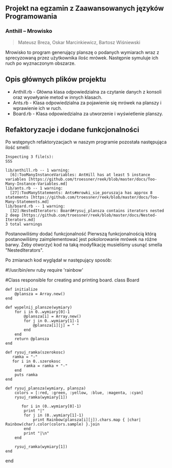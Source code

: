 
## Projekt na egzamin z Zaawansowanych języków Programowania
### Anthill – Mrowisko
> Mateusz Breza, Oskar Marcinkiewicz, Bartosz Wiśniewski

Mrowisko to program generujący planszę o podanych wymiarach wraz z sprecyzowaną przez użytkownika ilośc mrówek. Następnie symuluje ich ruch po wyznaczonym obszarze.


## Opis głównych plików projektu

- Anthill.rb - Główna klasa odpowiedzialna za czytanie danych z konsoli oraz wyowłyanie metod w innych klasach.
- Ants.rb - Klasa odpowiedzialna za pojawienie się mrówek na planszy i wprawienie ich w ruch.
- Board.rb - Klasa odpowiedzialna za utworzenie i wyświetlenie  planszy.

## Refaktoryzacje i dodane funkcjonalności

Po wstępnych refaktoryzacjach w naszym programie pozostała następująca ilość smelli:
```
Inspecting 3 file(s):
SSS

lib/anthill.rb -- 1 warning:
  [6]:TooManyInstanceVariables: AntHill has at least 5 instance variables [https://github.com/troessner/reek/blob/master/docs/Too-Many-Instance-Variables.md]
lib/ants.rb -- 1 warning:
  [27]:TooManyStatements: Ants#mrowki_sie_poruszaja has approx 8 statements [https://github.com/troessner/reek/blob/master/docs/Too-Many-Statements.md]
lib/board.rb -- 1 warning:
  [32]:NestedIterators: Board#rysuj_plansza contains iterators nested 2 deep [https://github.com/troessner/reek/blob/master/docs/Nested-Iterators.md]
3 total warnings
```
Postanowiliśmy dodać funkcjonalność 
Pierwszą funkcjonalnością którą postanowiliśmy zaimplementować jest pokolorowanie mrówek na różne barwy. Żeby otworzyć kod na taką modyfikację musieliśmy usunąć smella "NestedIterators".

Po zmianach kod wyglądał w następujący sposób:

#!/usr/bin/env ruby
require 'rainbow'

#Class responsible for creating and printing board.
class Board
   
    def initialize
        @plansza = Array.new()
    end
   
    def wypelnij_plansze(wymiary) 
        for i in 0..wymiary[0]-1
            @plansza[i] = Array.new()
            for j in 0..wymiary[1]-1
                @plansza[i][j] = " "
            end
        end
        return @plansza
    end
   
    def rysuj_ramka(szerokosc)
       ramka = "-" 
       for i in 0..szerokosc
            ramka = ramka + "-"
        end
        puts ramka
    end
   
    def rysuj_plansza(wymiary, plansza)      
        colors = [:red, :green, :yellow, :blue, :magenta, :cyan]
        rysuj_ramka(wymiary[1])
       
           for i in (0..wymiary[0]-1)
            print "|"
            for j in (0..wymiary[1]-1)
                print Rainbow(plansza[i][j]).chars.map { |char| Rainbow(char).color(colors.sample) }.join
            end
            print "|\n"
        end
       
        rysuj_ramka(wymiary[1])
    end
end


